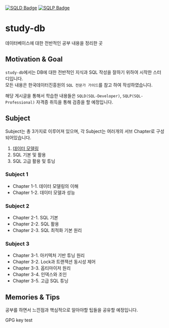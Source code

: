 [![SQLD Badge](https://img.shields.io/badge/-SQLD-brightgreen)](https://www.dataq.or.kr/www/sub/a_04.do)
[![SQLP Badge](https://img.shields.io/badge/-SQLP-091e63)](https://www.dataq.or.kr/www/sub/a_03.do)

# study-db

데이터베이스에 대한 전반적인 공부 내용을 정리한 곳

## Motivation & Goal

`study-db`에서는 DB에 대한 전반적인 지식과 SQL 작성을 잘하기 위하여 시작한 스터디입니다.  
모든 내용은 한국데이터진흥원의 `SQL 전문가 가이드`를 참고 하여 작성하였습니다.

해당 게시글을 통해서 학습한 내용들은 `SQLD(SQL-Developer)`, `SQLP(SQL-Professional)` 자격증 취득을 통해 검증을 할 예정입니다.

## Subject

Subject는 총 3가지로 이루어져 있으며, 각 Subject는 여러개의 서브 Chapter로 구성되어있습니다.

1. [데이터 모델링](./subject_1/chapter_1_1/데이터_모델링의_이해.md)
2. SQL 기본 및 활용
3. SQL 고급 활용 및 튜닝

### Subject 1

- Chapter 1-1. 데이터 모델링의 이해
- Chapter 1-2. 데이터 모델과 성능

### Subject 2

- Chapter 2-1. SQL 기본
- Chapter 2-2. SQL 활용
- Chapter 2-3. SQL 최적화 기본 원리

### Subject 3

- Chapter 3-1. 아키텍처 기반 튜닝 원리
- Chapter 3-2. Lock과 트랜잭션 동시성 제어
- Chapter 3-3. 옵티마이저 원리
- Chapter 3-4. 인덱스와 조인
- Chapter 3-5. 고급 SQL 튜닝

## Memories & Tips

공부를 하면서 느낀점과 핵심적으로 알아야할 팁들을 공유할 예정입니다.

GPG key test
